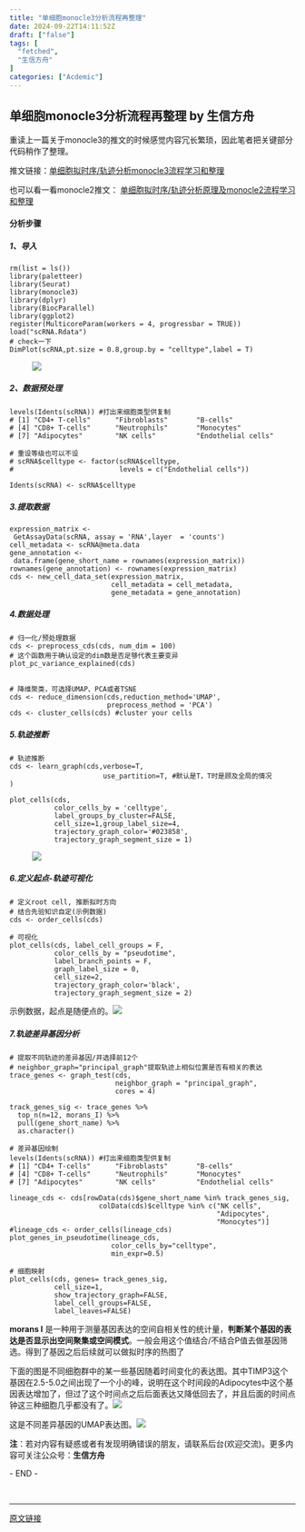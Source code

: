 ```yaml
---
title: "单细胞monocle3分析流程再整理"
date: 2024-09-22T14:11:52Z
draft: ["false"]
tags: [
  "fetched",
  "生信方舟"
]
categories: ["Acdemic"]
---
```

单细胞monocle3分析流程再整理 by 生信方舟
------
<div><section data-tool="mdnice编辑器" data-website="https://www.mdnice.com"><p data-tool="mdnice编辑器">重读上一篇关于monocle3的推文的时候感觉内容冗长繁琐，因此笔者把关键部分代码稍作了整理。</p><p data-tool="mdnice编辑器">推文链接：<a target="_blank" href="http://mp.weixin.qq.com/s?__biz=MzkwMjYyMDA1OA==&amp;mid=2247485400&amp;idx=1&amp;sn=e0b0e6c5cca4c390e13f70a8e080b08e&amp;chksm=c0a3f12df7d4783b2afcd5629fec969c151bebf9b6ab6120ee6731526ccc5a1037a0ada6ade9&amp;scene=21#wechat_redirect" textvalue="单细胞拟时序/轨迹分析monocle3流程学习和整理" linktype="text" imgurl="" imgdata="null" data-itemshowtype="0" tab="innerlink" data-linktype="2">单细胞拟时序/轨迹分析monocle3流程学习和整理</a> </p><p data-tool="mdnice编辑器">也可以看一看monocle2推文： <a target="_blank" href="http://mp.weixin.qq.com/s?__biz=MzkwMjYyMDA1OA==&amp;mid=2247485346&amp;idx=1&amp;sn=3418a827191460b099b3db8a27be6427&amp;chksm=c0a3f157f7d47841baf9d636bb6cd32f647167e11d333383c8e5f36a92032f1054611dfbce9b&amp;scene=21#wechat_redirect" textvalue="单细胞拟时序/轨迹分析原理及monocle2流程学习和整理" linktype="text" imgurl="" imgdata="null" data-itemshowtype="0" tab="innerlink" data-linktype="2">单细胞拟时序/轨迹分析原理及monocle2流程学习和整理</a></p><h4 data-tool="mdnice编辑器"><span></span>分析步骤<span></span></h4><h5 data-tool="mdnice编辑器"><span></span>1、导入<span></span></h5><pre data-tool="mdnice编辑器"><span></span><code>rm(list = ls())<br><span>library</span>(paletteer)<br><span>library</span>(Seurat)<br><span>library</span>(monocle3)<br><span>library</span>(dplyr)<br><span>library</span>(BiocParallel)<br><span>library</span>(ggplot2)<br>register(MulticoreParam(workers = <span>4</span>, progressbar = <span>TRUE</span>))<br>load(<span>"scRNA.Rdata"</span>)<br><span># check一下</span><br>DimPlot(scRNA,pt.size = <span>0.8</span>,group.by = <span>"celltype"</span>,label = <span>T</span>)<br></code></pre><figure data-tool="mdnice编辑器"><img data-imgfileid="100002074" data-ratio="0.843859649122807" data-src="https://mmbiz.qpic.cn/sz_mmbiz_png/0SOG4MpDAyE4M8M26KUoX4ibLrpGqvGT3qZzaJ2PFatJtM4alKcTn8kSo1iaicd4otHqumiaWvruHUdUHTeQ8XK2wg/640?wx_fmt=png&amp;from=appmsg" data-type="png" data-w="570" src="https://mmbiz.qpic.cn/sz_mmbiz_png/0SOG4MpDAyE4M8M26KUoX4ibLrpGqvGT3qZzaJ2PFatJtM4alKcTn8kSo1iaicd4otHqumiaWvruHUdUHTeQ8XK2wg/640?wx_fmt=png&amp;from=appmsg"></figure><h5 data-tool="mdnice编辑器"><span></span>2、数据预处理<span></span></h5><pre data-tool="mdnice编辑器"><span></span><code>levels(Idents(scRNA)) <span>#打出来细胞类型供复制</span><br><span># [1] "CD4+ T-cells"      "Fibroblasts"       "B-cells"          </span><br><span># [4] "CD8+ T-cells"      "Neutrophils"       "Monocytes"        </span><br><span># [7] "Adipocytes"        "NK cells"          "Endothelial cells"</span><br><br><span># 重设等级也可以不设</span><br><span># scRNA$celltype &lt;- factor(scRNA$celltype,</span><br><span>#                          levels = c("Endothelial cells"))</span><br><br>Idents(scRNA) &lt;- scRNA$celltype<br></code></pre><h5 data-tool="mdnice编辑器"><span></span>3.提取数据<span></span></h5><pre data-tool="mdnice编辑器"><span></span><code>expression_matrix &lt;- GetAssayData(scRNA, assay = <span>'RNA'</span>,layer  = <span>'counts'</span>)<br>cell_metadata &lt;- scRNA@meta.data <br>gene_annotation &lt;- data.frame(gene_short_name = rownames(expression_matrix))<br>rownames(gene_annotation) &lt;- rownames(expression_matrix)<br>cds &lt;- new_cell_data_set(expression_matrix,<br>                         cell_metadata = cell_metadata,<br>                         gene_metadata = gene_annotation)<br></code></pre><h5 data-tool="mdnice编辑器"><span></span>4.数据处理<span></span></h5><pre data-tool="mdnice编辑器"><span></span><code><span># 归一化/预处理数据</span><br>cds &lt;- preprocess_cds(cds, num_dim = <span>100</span>)<br><span># 这个函数用于确认设定的dim数是否足够代表主要变异</span><br>plot_pc_variance_explained(cds)<br><br><br><span># 降维聚类，可选择UMAP、PCA或者TSNE</span><br>cds &lt;- reduce_dimension(cds,reduction_method=<span>'UMAP'</span>,<br>                        preprocess_method = <span>'PCA'</span>)<br>cds &lt;- cluster_cells(cds) <span>#cluster your cells</span><br></code></pre><h5 data-tool="mdnice编辑器"><span></span>5.轨迹推断<span></span></h5><pre data-tool="mdnice编辑器"><span></span><code><span># 轨迹推断</span><br>cds &lt;- learn_graph(cds,verbose=<span>T</span>,<br>                       use_partition=<span>T</span>, <span>#默认是T，T时是顾及全局的情况</span><br>)<br><br>plot_cells(cds, <br>           color_cells_by = <span>'celltype'</span>,<br>           label_groups_by_cluster=<span>FALSE</span>,<br>           cell_size=<span>1</span>,group_label_size=<span>4</span>,<br>           trajectory_graph_color=<span>'#023858'</span>,<br>           trajectory_graph_segment_size = <span>1</span>)<br></code></pre><figure data-tool="mdnice编辑器"><img data-imgfileid="100002070" data-ratio="0.843859649122807" data-src="https://mmbiz.qpic.cn/sz_mmbiz_png/0SOG4MpDAyE4M8M26KUoX4ibLrpGqvGT3jhXIk6V8efmib4ddmsBEl00mMFFabd6hmXffibJEMTCv2Ol4Iyn2ppzQ/640?wx_fmt=png&amp;from=appmsg" data-type="png" data-w="570" src="https://mmbiz.qpic.cn/sz_mmbiz_png/0SOG4MpDAyE4M8M26KUoX4ibLrpGqvGT3jhXIk6V8efmib4ddmsBEl00mMFFabd6hmXffibJEMTCv2Ol4Iyn2ppzQ/640?wx_fmt=png&amp;from=appmsg"></figure><h5 data-tool="mdnice编辑器"><span></span>6.定义起点-轨迹可视化<span></span></h5><pre data-tool="mdnice编辑器"><span></span><code><span># 定义root cell, 推断拟时方向</span><br><span># 结合先验知识自定(示例数据)</span><br>cds &lt;- order_cells(cds) <br><br><span># 可视化</span><br>plot_cells(cds, label_cell_groups = <span>F</span>, <br>           color_cells_by = <span>"pseudotime"</span>, <br>           label_branch_points = <span>F</span>, <br>           graph_label_size = <span>0</span>, <br>           cell_size=<span>2</span>, <br>           trajectory_graph_color=<span>'black'</span>,<br>           trajectory_graph_segment_size = <span>2</span>)<br></code></pre><p data-tool="mdnice编辑器">示例数据，起点是随便点的。<img data-imgfileid="100002071" data-ratio="0.843859649122807" data-src="https://mmbiz.qpic.cn/sz_mmbiz_png/0SOG4MpDAyE4M8M26KUoX4ibLrpGqvGT3UicTGzKCe6LKL0MQia3I9sZNGfVMAQ6IXMjY2SNjWxGRECkCfrBjJZkw/640?wx_fmt=png&amp;from=appmsg" data-type="png" data-w="570" src="https://mmbiz.qpic.cn/sz_mmbiz_png/0SOG4MpDAyE4M8M26KUoX4ibLrpGqvGT3UicTGzKCe6LKL0MQia3I9sZNGfVMAQ6IXMjY2SNjWxGRECkCfrBjJZkw/640?wx_fmt=png&amp;from=appmsg"></p><h5 data-tool="mdnice编辑器"><span></span>7.轨迹差异基因分析<span></span></h5><pre data-tool="mdnice编辑器"><span></span><code><span># 提取不同轨迹的差异基因/并选择前12个</span><br><span># neighbor_graph="principal_graph"提取轨迹上相似位置是否有相关的表达</span><br>trace_genes &lt;- graph_test(cds, <br>                          neighbor_graph = <span>"principal_graph"</span>, <br>                          cores = <span>4</span>)<br><br>track_genes_sig &lt;- trace_genes %&gt;%<br>  top_n(n=<span>12</span>, morans_I) %&gt;%<br>  pull(gene_short_name) %&gt;%<br>  as.character()<br><br><span># 差异基因绘制</span><br>levels(Idents(scRNA)) <span>#打出来细胞类型供复制</span><br><span># [1] "CD4+ T-cells"      "Fibroblasts"       "B-cells"          </span><br><span># [4] "CD8+ T-cells"      "Neutrophils"       "Monocytes"        </span><br><span># [7] "Adipocytes"        "NK cells"          "Endothelial cells"</span><br><br>lineage_cds &lt;- cds[rowData(cds)$gene_short_name %<span>in</span>% track_genes_sig,<br>                      colData(cds)$celltype %<span>in</span>% c(<span>"NK cells"</span>,<br>                                                   <span>"Adipocytes"</span>,<br>                                                   <span>"Monocytes"</span>)]<br><span>#lineage_cds &lt;- order_cells(lineage_cds)</span><br>plot_genes_in_pseudotime(lineage_cds,<br>                         color_cells_by=<span>"celltype"</span>,<br>                         min_expr=<span>0.5</span>)<br><br><span># 细胞映射</span><br>plot_cells(cds, genes= track_genes_sig,<br>           cell_size=<span>1</span>, <br>           show_trajectory_graph=<span>FALSE</span>,<br>           label_cell_groups=<span>FALSE</span>,<br>           label_leaves=<span>FALSE</span>)<br></code></pre><p data-tool="mdnice编辑器"><strong>morans I</strong> 是一种用于测量基因表达的空间自相关性的统计量，<strong>判断某个基因的表达是否显示出空间聚集或空间模式</strong>。一般会用这个值结合/不结合P值去做基因筛选。得到了基因之后后续就可以做拟时序的热图了</p><p data-tool="mdnice编辑器">下面的图是不同细胞群中的某一些基因随着时间变化的表达图。其中TIMP3这个基因在2.5-5.0之间出现了一个小的峰，说明在这个时间段的Adipocytes中这个基因表达增加了，但过了这个时间点之后后面表达又降低回去了，并且后面的时间点钟这三种细胞几乎都没有了。<img data-imgfileid="100002072" data-ratio="0.843859649122807" data-src="https://mmbiz.qpic.cn/sz_mmbiz_png/0SOG4MpDAyE4M8M26KUoX4ibLrpGqvGT3ibAOFmG3VBeoFhHbzwibCuSCib23kibvLic51RfqolNMFoqIzFibYibkJQwyQ/640?wx_fmt=png&amp;from=appmsg" data-type="png" data-w="570" src="https://mmbiz.qpic.cn/sz_mmbiz_png/0SOG4MpDAyE4M8M26KUoX4ibLrpGqvGT3ibAOFmG3VBeoFhHbzwibCuSCib23kibvLic51RfqolNMFoqIzFibYibkJQwyQ/640?wx_fmt=png&amp;from=appmsg"></p><p data-tool="mdnice编辑器">这是不同差异基因的UMAP表达图。<img data-imgfileid="100002073" data-ratio="0.843859649122807" data-src="https://mmbiz.qpic.cn/sz_mmbiz_png/0SOG4MpDAyE4M8M26KUoX4ibLrpGqvGT31eibG8tGSict5aGdYwvVHsKuXMq8zPHiapH6G8NaAIcGRPBCdEoCJFAcQ/640?wx_fmt=png&amp;from=appmsg" data-type="png" data-w="570" src="https://mmbiz.qpic.cn/sz_mmbiz_png/0SOG4MpDAyE4M8M26KUoX4ibLrpGqvGT31eibG8tGSict5aGdYwvVHsKuXMq8zPHiapH6G8NaAIcGRPBCdEoCJFAcQ/640?wx_fmt=png&amp;from=appmsg"></p><p data-tool="mdnice编辑器"><strong>注</strong>：若对内容有疑惑或者有发现明确错误的朋友，请联系后台(欢迎交流)。更多内容可关注公众号：<strong>生信方舟</strong></p><span>- END -</span></section><p><br></p><p><mp-style-type data-value="3"></mp-style-type></p></div>  
<hr>
<a href="https://mp.weixin.qq.com/s/vnTh5hVoKzGBjjCU1fmaYQ",target="_blank" rel="noopener noreferrer">原文链接</a>
